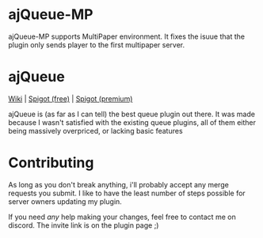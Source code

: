 # ajQueue-MP

ajQueue-MP supports MultiPaper environment. It fixes the isuue that the plugin only sends player to the first multipaper server. 



# ajQueue

[Wiki](https://wiki.ajg0702.us/ajqueue/) |
[Spigot (free)](https://www.spigotmc.org/resources/ajqueue.78266/) |
[Spigot (premium)](https://www.spigotmc.org/resources/ajqueueplus.79123/)

ajQueue is (as far as I can tell) the best queue plugin out there.
It was made because I wasn't satisfied with the existing queue plugins,
all of them either being massively overpriced, or lacking basic features

# Contributing
As long as you don't break anything,
i'll probably accept any merge requests you submit.
I like to have the least number of steps possible for server owners
updating my plugin.

If you need *any* help making your changes, feel free to contact me
on discord. The invite link is on the plugin page ;)
